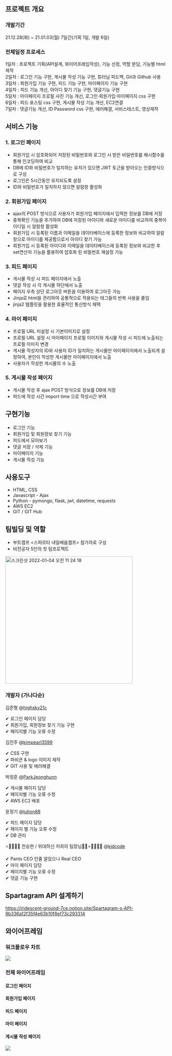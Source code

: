## 프로젝트 개요

### 개발기간

21.12.28(화) ~ 21.01.03(월)
7일간(기획 1일, 개발 6일)

### 전체일정 프로세스
1일차 : 프로젝트 기획(API설계, 와이어프레임작성), 기능 선정, 역할 분담, 기능별 html 제작<br>
2일차 : 로그인 기능 구현, 게시물 작성 기능 구현, 튜터님 피드백, Git과 Github 사용<br>
3일차 : 회원가입 기능 구현, 피드 기능 구현, 마이페이지 기능 구현<br>
4일차 : 피드 기능 개선, 아이디 찾기 기능 구현, 댓글기능 구현<br>
5일차 : 마이페이지 프로필 사진 기능 개선, 로그인·회원가입·마이페이지 css 구현<br>
6일차 : 피드·포스팅 css 구현, 게시물 작성 기능 개선, EC2연결 <br>
7일차 : 댓글기능 개선, ID·Password css 구현, 에러해결, 서비스테스트, 영상제작

## 서비스 기능

### 1. 로그인 페이지
- 회원가입 시 암호화되어 저장된 비밀번호와 로그인 시 받은 비밀번호를 해시함수를 통해 인코딩하여 비교
- DB에 ID와 비밀번호가 일치하는 유저가 있으면 JWT 토근을 받아오는 인증방식으로 구성
- 로그인은 5시간동안 유지되도록 설정
- ID와 비밀번호가 일치하지 않으면 알람창 활성화

### 2. 회원가입 페이지
- ajax의 POST 방식으로 사용자가 회원가입 페이지에서 입력한 정보를 DB에 저장
- 중복확인 기능을 추가하여 DB에 저장된 아이디와 새로운 아이디를 비교하여 중복아이디일 시 알람창 활성화
- 회원가입 시 등록된 이름과 이메일을 데이터베이스에 등록한 정보와 비교하여 알람창으로 아이디를 제공함으로서 아이디 찾기 가능
- 회원가입 시 등록된 아이디와 이메일을 데이터베이스에 등록된 정보와 비교한 후 set연산자 기능을 활용하여 암호화 된 비밀번호 재설정 가능

### 3. 피드 페이지
- 게시물 작성 시 피드 페이지에서 노출
- 댓글 작성 시 각 게시물 하단에서 노출
- 페이지 우측 상단 로그아웃 버튼을 이용하여 로그아웃 가능
- Jinja로 html을 관리하여 공통적으로 적용되는 태그들의 반복 사용을 줄임
- jinja2 템플릿을 활용한 효율적인 통신방식 채택

### 4. 마이 페이지
- 프로필 URL 미설정 시 기본이미지로 설정
- 프로필 URL 설정 시 마이페이지 프로필 이미지와 게시물 작성 시 피드에 노출되는 프로필 이미지 변경
- 게시물 작성자의 ID와 사용자 ID가 일치하는 게시물만 마이페이지에서 노출되게 설정하여, 본인이 작성한 게시물만 마이페이지에서 노출
- 사용자가 작성한 게시물의 수 노출

### 5. 게시물 작성 페이지
- 게시물 작성 후 ajax POST 방식으로 정보를 DB에 저장
- 피드에 작성 시간 import time 으로 작성시간 부여

## 구현기능

  - 로그인 기능
  - 회원가입 및 회원정보 찾기 기능
  - 피드에서 모아보기
  - 댓글 저장 / 삭제 기능
  - 마이페이지 기능
  - 게시물 작성 기능

## 사용도구
- HTML, CSS
- Javascript - Ajax
- Python - pymongo, flask, jwt, datetime, requests
- AWS EC2
- GIT / GIT Hub

## 팀빌딩 및 역할
- 부트캠프 <스파르타 내일배움캠프> 참가자로 구성
- 비전공자 5인의 첫 팀프로젝트
<img width="397" alt="스크린샷 2022-01-04 오전 11 24 18" src="https://user-images.githubusercontent.com/80694130/148001462-dd823e4b-1ed4-4426-95f0-9d61b0c0b71f.png">


### 개발자 (가나다순)
김준형 @[highsky21c](https://github.com/highsky21c)

✔ 로그인 페이지 담당<br>
✔ 회원가입, 회원정보 찾기 기능 구현<br>
✔ 페이지별 기능 오류 수정<br>

김진주 @[kimpearl3599](https://github.com/kimpearl3599)

✔ CSS 구현<br>
✔ 파비콘 & logo 이미지 제작<br>
✔ GIT 사용 및 에러해결<br>

박정훈 @[ParkJeonghunn](https://github.com/ParkJeonghunn)

✔ 게시물 페이지 담당<br>
✔ 페이지별 기능 오류 수정<br>
✔ AWS EC2 배포<br>

윤정기 @[lution88](https://github.com/lution88)

✔ 피드 페이지 담당<br>
✔ 페이지 별 기능 오류 수정<br>
✔ DB 관리<br>

⭐🌟💫✨🌞 전승현 / 위대하신 저희의 팀장님🚴‍♀️⭐🌟💫✨🌞 @[kidcode](https://github.com/eonsh11)

✔ Pants CEO 인줄 알았으나 Real CEO<br>
✔ 마이 페이지 담당<br>
✔ 페이지별 기능 오류 수정<br>
✔ 댓글 기능 구현<br>

## Spartagram API 설계하기
<https://iridescent-ground-7ce.notion.site/Spartagram-s-API-9b336a12f35f4e63b10f8ef73c293314>

## 와이어프레임
### 워크플로우 차트
![](https://images.velog.io/images/gkrwkd95/post/69fa6334-f302-4f69-b7fa-377146504b56/spartagram_wireframe.png)

### 전체 와이어프레임
#### 로그인 페이지
#### 회원가입 페이지
#### 피드 페이지
#### 마이 페이지
#### 게시물 작성 페이지
![](https://user-images.githubusercontent.com/80694130/148000512-401f2b41-8ef3-4b39-8b8d-9e875e48146d.png)

